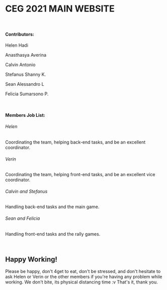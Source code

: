 <h1>CEG 2021 MAIN WEBSITE</h1>
<br>
<h4>Contributors: </h4>
<p>Helen Hadi</p>
<p>Anasthasya Averina</p>
<p>Calvin Antonio</p>
<p>Stefanus Shanny K.</p>
<p>Sean Alessandro L</p>
<p>Felicia Sumarsono P.</p>
<br>
<h4>Members Job List: </h4>
<h6>Helen</h6>
<p>Coordinating the team, helping back-end tasks, and be an excellent coordinator.</p>
<h6>Verin</h6>
<p>Coordinating the team, helping front-end tasks, and be an excellent vice coordinator.</p>
<h6>Calvin and Stefanus</h6>
<p>Handling back-end tasks and the main game.</p>
<h6>Sean and Felicia</h6>
<p>Handling front-end tasks and the rally games.</p>
<br>
<h2>Happy Working!</h2>
<p>Please be happy, don't 4get to eat, don't be stressed, and don't hesitate to ask Helen or Verin or the other members if you're having any problem while working. We don't bite, its physical distancing time :v That's it, thank you.</p>
